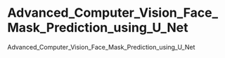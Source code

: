 # Advanced_Computer_Vision_Face_Mask_Prediction_using_U_Net
Advanced_Computer_Vision_Face_Mask_Prediction_using_U_Net
